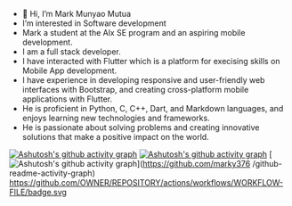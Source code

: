 - 👋 Hi, I’m Mark Munyao Mutua
- I’m interested in Software development
- Mark a student at the Alx SE program and an aspiring mobile development.
- I am a full stack developer.
- I have interacted with Flutter which is a platform for execising skills on Mobile App development.
- I have experience in developing responsive and user-friendly web interfaces with Bootstrap, and creating cross-platform mobile applications with Flutter.
- He is proficient in Python, C, C++, Dart, and Markdown languages, and enjoys learning new technologies and frameworks.
- He is passionate about solving problems and creating innovative solutions that make a positive impact on the world.

[![Ashutosh's github activity graph](https://github-readme-activity-graph.vercel.app/graph?username=marky376&theme=dracula)](https://github.com/marky376/github-readme-activity-graph)
[![Ashutosh's github activity graph](https://github-readme-activity-graph.vercel.app/graph?username=marky376&custom_title=This%20is%20a%20title&hide_border=true)](https://github.com/ashutosh00710/github-readme-activity-graph)
[![Ashutosh's github activity graph](https://github-readme-activity-graph.vercel.app/graph?username=marky376)](https://github.com/marky376
/github-readme-activity-graph)
https://github.com/OWNER/REPOSITORY/actions/workflows/WORKFLOW-FILE/badge.svg
<!---
marky376/marky376 is a ✨ special ✨ repository because its `README.md` (this file) appears on your GitHub profile.
You can click the Preview link to take a look at your changes.
--->
